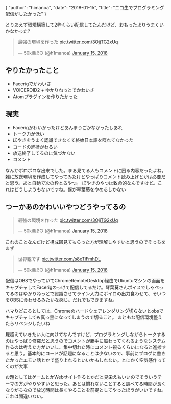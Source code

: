 {
   "author": "himanoa",
   "date": "2018-01-15",
   "title": "ニコ生でプログラミング配信がしたかった"
}

とりあえず環境構築して2枠くらい配信してたんだけど、おもったよりうまくいかなかった?

<blockquote class="twitter-tweet" data-partner="tweetdeck"><p lang="ja" dir="ltr">最強の環境を作った <a href="https://t.co/3OjjTG2xUq">pic.twitter.com/3OjjTG2xUq</a></p>&mdash; 50killほ○ (@h1manoa) <a href="https://twitter.com/h1manoa/status/952898974288986112?ref_src=twsrc%5Etfw">January 15, 2018</a></blockquote>

## やりたかったこと

- Facerigでかわいさ
- VOICEROID2 + ゆかりねっとでかわいさ
- Atomプラグインを作りたかった

## 現実

- Facerigかわいかったけどあんまうごかなかったしあれ
- トーク力が低い
- ぼやきをうまく認識できなくて終始日本語を喋れてなかった
- コードの進捗がわるい
- 放送終了してるのに気づかない
- コメント

なんかボロボロな出来でした。まぁ見てる人もコメントに困る内容だったよね。
雑に放送環境を作成してやってみたけどやっぱりコメント読み上げとかは必要だと思う。あと自動で次の枠とるやつ。
ぼやきのやつは致命的なんですけど。これはどうしようもないですね。僕が琴葉葵をやめるしかない

## つーかあのかわいいやつどうやってるの

<blockquote class="twitter-tweet" data-partner="tweetdeck"><p lang="ja" dir="ltr">最強の環境を作った <a href="https://t.co/3OjjTG2xUq">pic.twitter.com/3OjjTG2xUq</a></p>&mdash; 50killほ○ (@h1manoa) <a href="https://twitter.com/h1manoa/status/952898974288986112?ref_src=twsrc%5Etfw">January 15, 2018</a></blockquote>

これのことなんだけど構成図見てもらった方が理解しやすいと思うのでそっちをまず

<blockquote class="twitter-tweet" data-partner="tweetdeck"><p lang="ja" dir="ltr">世界観です <a href="https://t.co/s8eTiFmhDL">pic.twitter.com/s8eTiFmhDL</a></p>&mdash; 50killほ○ (@h1manoa) <a href="https://twitter.com/h1manoa/status/952902397503750145?ref_src=twsrc%5Etfw">January 15, 2018</a></blockquote>

配信はOBSでやっていてChromeRemoteDesktop経由でUbuntuマシンの画面をキャプチャしてFacerigのっけて配信してるだけ。琴葉葵さんボイスでしゃべってるのはゆかりねっとで認識させてライン入力にボイロの出力食わせて、そいつをOBSに食わせるみたいな感じ。だれでもできますね。

ハマりどころとしては、Chromeのハードウェアレンダリング切らないとobsでキャプチャしても真っ黒になってしまうので切ること。
まともな配信環境整えたらリベンジしたいね

屍超えていきたい人に向けてなんですけど、プログラミングしながらトークするのはやっぱり修羅だと思うのでコメントが勝手に賑わってくれるようなシステム作るのは考えた方がいいし、集中切れた時にコメント視るくらいになると進捗すると思う。基本的にコードが話題になることは少ないので、事前にブログに書きたかったエモい話とかで盛り上れるといいかもしれない。とにかく空気感作ってくのが大事  

お題としてはゲームとかWebサイト作るとかだと見栄えもいいのでそういうテーマの方がやりやすいと思った。あとは慣れないことすると調べてる時間が長くなりがちなので放送時間は長くやることを前提としてやったほうがいいですね。これは間違いない。

